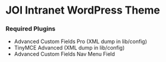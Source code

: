 # JOI Intranet WordPress Theme

### Required Plugins
- Advanced Custom Fields Pro (XML dump in lib/config)
- TinyMCE Advanced (XML dump in lib/config)
- Advanced Custom Fields Nav Menu Field

